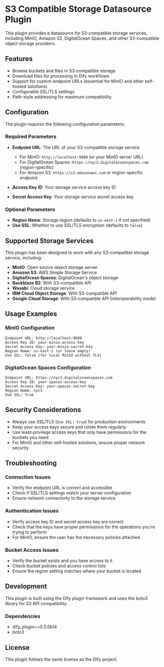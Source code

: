 # S3 Compatible Storage Datasource Plugin

This plugin provides a datasource for S3-compatible storage services, including MinIO, Amazon S3, DigitalOcean Spaces, and other S3-compatible object storage providers.

## Features

- Browse buckets and files in S3-compatible storage
- Download files for processing in Dify workflows
- Support for custom endpoint URLs (essential for MinIO and other self-hosted solutions)
- Configurable SSL/TLS settings
- Path-style addressing for maximum compatibility

## Configuration

The plugin requires the following configuration parameters:

### Required Parameters

- **Endpoint URL**: The URL of your S3-compatible storage service
  - For MinIO: `http://localhost:9000` (or your MinIO server URL)
  - For DigitalOcean Spaces: `https://nyc3.digitaloceanspaces.com` (region-specific)
  - For Amazon S3: `https://s3.amazonaws.com` or region-specific endpoint
  
- **Access Key ID**: Your storage service access key ID
- **Secret Access Key**: Your storage service secret access key

### Optional Parameters

- **Region Name**: Storage region (defaults to `us-east-1` if not specified)
- **Use SSL**: Whether to use SSL/TLS encryption (defaults to `false`)

## Supported Storage Services

This plugin has been designed to work with any S3-compatible storage service, including:

- **MinIO**: Open source object storage server
- **Amazon S3**: AWS Simple Storage Service
- **DigitalOcean Spaces**: DigitalOcean's object storage
- **Backblaze B2**: With S3-compatible API
- **Wasabi**: Cloud storage service
- **IBM Cloud Object Storage**: With S3-compatible API
- **Google Cloud Storage**: With S3-compatible API (interoperability mode)

## Usage Examples

### MinIO Configuration
```
Endpoint URL: http://localhost:9000
Access Key ID: your-minio-access-key
Secret Access Key: your-minio-secret-key
Region Name: us-east-1 (or leave empty)
Use SSL: false (for local MinIO without TLS)
```

### DigitalOcean Spaces Configuration
```
Endpoint URL: https://nyc3.digitaloceanspaces.com
Access Key ID: your-spaces-access-key
Secret Access Key: your-spaces-secret-key
Region Name: nyc3
Use SSL: true
```

## Security Considerations

- Always use SSL/TLS (`Use SSL: true`) for production environments
- Keep your access keys secure and rotate them regularly
- Use least-privilege access keys that only have permissions for the buckets you need
- For MinIO and other self-hosted solutions, ensure proper network security

## Troubleshooting

### Connection Issues
- Verify the endpoint URL is correct and accessible
- Check if SSL/TLS settings match your server configuration
- Ensure network connectivity to the storage service

### Authentication Issues
- Verify access key ID and secret access key are correct
- Check that the keys have proper permissions for the operations you're trying to perform
- For MinIO, ensure the user has the necessary policies attached

### Bucket Access Issues
- Verify the bucket exists and you have access to it
- Check bucket policies and access control lists
- Ensure the region setting matches where your bucket is located

## Development

This plugin is built using the Dify plugin framework and uses the boto3 library for S3 API compatibility.

### Dependencies
- dify_plugin==0.5.0b14
- boto3

## License

This plugin follows the same license as the Dify project.